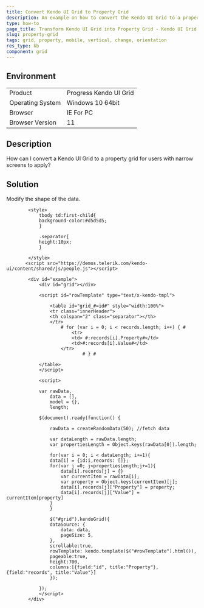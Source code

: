 ```yaml
---
title: Convert Kendo UI Grid to Property Grid
description: An example on how to convert the Kendo UI Grid to a property grid.
type: how-to
page_title: Transform Kendo UI Grid into Property Grid - Kendo UI Grid for jQuery
slug: property-grid
tags: grid, property, mobile, vertical, change, orientation
res_type: kb
component: grid
---
```


## Environment

<table>
 <tr>
  <td>Product</td>
  <td>Progress Kendo UI Grid</td>
 </tr>
 <tr>
  <td>Operating System</td>
  <td>Windows 10 64bit</td>
 </tr>
 <tr>
  <td>Browser</td>
  <td>IE For PC</td>
 </tr>
 <tr>
  <td>Browser Version</td>
  <td>11</td>
 </tr>
</table>

## Description

How can I convert a Kendo UI Grid to a property grid for users with narrow screens to apply?

## Solution

Modify the shape of the data.

```dojo
        <style>
            tbody td:first-child{
            background-color:#d5d5d5;
            }

            .separator{
            height:10px;
            }

        </style>
       <script src="https://demos.telerik.com/kendo-ui/content/shared/js/people.js"></script>

        <div id="example">
            <div id="grid"></div>

            <script id="rowTemplate" type="text/x-kendo-tmpl">

                <table id="grid_#=id#" style="width:100%">
                <tr class="innerHeader">
                <th colspan="2" class="separator"></th>
                </tr>
                    # for (var i = 0; i < records.length; i++) { #
                        <tr>
                        <td> #:records[i].Property#</td>
                        <td>#:records[i].Value#</td>
                    </tr>
                            # } #

            </table>
            </script>

            <script>

            var rawData,
                data = [],
                model = {},
                length;

            $(document).ready(function() {

                rawData = createRandomData(50); //fetch data

                var dataLength = rawData.length;
                var propertiesLength = Object.keys(rawData[0]).length;

                for(var i = 0; i < dataLength; i+=1){
                data[i] = {id:i,records: []};
                for(var j =0; j<propertiesLength;j+=1){
                    data[i].records[j] = {}
                    var currentItem = rawData[i];
                    var property = Object.keys(currentItem)[j];
                    data[i].records[j]["Property"] = property;
                    data[i].records[j]["Value"] = currentItem[property]
                }
                }

                $("#grid").kendoGrid({
                dataSource: {
                    data: data,
                    pageSize: 5,
                },            
                scrollable:true,
                rowTemplate: kendo.template($("#rowTemplate").html()),
                pageable:true,
                height:700,
                columns:[{field:"id", title:"Property"}, {field:"records", title:"Value"}]
                });

            });
            </script>
        </div>
```
